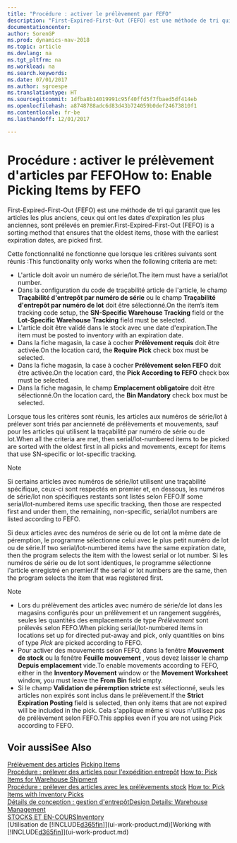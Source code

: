 ```yaml
---
title: "Procédure : activer le prélèvement par FEFO"
description: "First-Expired-First-Out (FEFO) est une méthode de tri qui garantit que les articles les plus anciens, ceux qui ont les dates d'expiration les plus anciennes, sont prélevés en premier."
documentationcenter: 
author: SorenGP
ms.prod: dynamics-nav-2018
ms.topic: article
ms.devlang: na
ms.tgt_pltfrm: na
ms.workload: na
ms.search.keywords: 
ms.date: 07/01/2017
ms.author: sgroespe
ms.translationtype: HT
ms.sourcegitcommit: 1dfba8b14019991c95f40ffd5f7fbaed5df414eb
ms.openlocfilehash: a8748788adc6d83d43b724059b0def24673810f1
ms.contentlocale: fr-be
ms.lasthandoff: 12/01/2017

---
```

# <a name="how-to-enable-picking-items-by-fefo"></a><span data-ttu-id="d1039-103">Procédure : activer le prélèvement d'articles par FEFO</span><span class="sxs-lookup"><span data-stu-id="d1039-103">How to: Enable Picking Items by FEFO</span></span>
<span data-ttu-id="d1039-104">First-Expired-First-Out (FEFO) est une méthode de tri qui garantit que les articles les plus anciens, ceux qui ont les dates d'expiration les plus anciennes, sont prélevés en premier.</span><span class="sxs-lookup"><span data-stu-id="d1039-104">First-Expired-First-Out (FEFO) is a sorting method that ensures that the oldest items, those with the earliest expiration dates, are picked first.</span></span>  

 <span data-ttu-id="d1039-105">Cette fonctionnalité ne fonctionne que lorsque les critères suivants sont réunis :</span><span class="sxs-lookup"><span data-stu-id="d1039-105">This functionality only works when the following criteria are met:</span></span>  

-   <span data-ttu-id="d1039-106">L'article doit avoir un numéro de série/lot.</span><span class="sxs-lookup"><span data-stu-id="d1039-106">The item must have a serial/lot number.</span></span>  
-   <span data-ttu-id="d1039-107">Dans la configuration du code de traçabilité article de l'article, le champ **Traçabilité d'entrepôt par numéro de série** ou le champ **Traçabilité d'entrepôt par numéro de lot** doit être sélectionné.</span><span class="sxs-lookup"><span data-stu-id="d1039-107">On the item’s item tracking code setup, the **SN-Specific Warehouse Tracking** field or the **Lot-Specific Warehouse Tracking** field must be selected.</span></span>  
-   <span data-ttu-id="d1039-108">L'article doit être validé dans le stock avec une date d'expiration.</span><span class="sxs-lookup"><span data-stu-id="d1039-108">The item must be posted to inventory with an expiration date.</span></span>  
-   <span data-ttu-id="d1039-109">Dans la fiche magasin, la case à cocher **Prélèvement requis** doit être activée.</span><span class="sxs-lookup"><span data-stu-id="d1039-109">On the location card, the **Require Pick** check box must be selected.</span></span>  
-   <span data-ttu-id="d1039-110">Dans la fiche magasin, la case à cocher **Prélèvement selon FEFO** doit être activée.</span><span class="sxs-lookup"><span data-stu-id="d1039-110">On the location card, the **Pick According to FEFO** check box must be selected.</span></span>  
-   <span data-ttu-id="d1039-111">Dans la fiche magasin, le champ **Emplacement obligatoire** doit être sélectionné.</span><span class="sxs-lookup"><span data-stu-id="d1039-111">On the location card, the **Bin Mandatory** check box must be selected.</span></span>  

 <span data-ttu-id="d1039-112">Lorsque tous les critères sont réunis, les articles aux numéros de série/lot à prélever sont triés par ancienneté de prélèvements et mouvements, sauf pour les articles qui utilisent la traçabilité par numéro de série ou de lot.</span><span class="sxs-lookup"><span data-stu-id="d1039-112">When all the criteria are met, then serial/lot-numbered items to be picked are sorted with the oldest first in all picks and movements, except for items that use SN-specific or lot-specific tracking.</span></span>  

> [!NOTE]  
>  <span data-ttu-id="d1039-113">Si certains articles avec numéros de série/lot utilisent une traçabilité spécifique, ceux-ci sont respectés en premier et, en dessous, les numéros de série/lot non spécifiques restants sont listés selon FEFO.</span><span class="sxs-lookup"><span data-stu-id="d1039-113">If some serial/lot-numbered items use specific tracking, then those are respected first and under them, the remaining, non-specific, serial/lot numbers are listed according to FEFO.</span></span>  

 <span data-ttu-id="d1039-114">Si deux articles avec des numéros de série ou de lot ont la même date de péremption, le programme sélectionne celui avec le plus petit numéro de lot ou de série.</span><span class="sxs-lookup"><span data-stu-id="d1039-114">If two serial/lot-numbered items have the same expiration date, then the program selects the item with the lowest serial or lot number.</span></span> <span data-ttu-id="d1039-115">Si les numéros de série ou de lot sont identiques, le programme sélectionne l'article enregistré en premier.</span><span class="sxs-lookup"><span data-stu-id="d1039-115">If the serial or lot numbers are the same, then the program selects the item that was registered first.</span></span>  

> [!NOTE]  
>  -   <span data-ttu-id="d1039-116">Lors du prélèvement des articles avec numéro de série/de lot dans les magasins configurés pour un prélèvement et un rangement suggérés, seules les quantités des emplacements de type *Prélèvement* sont prélevés selon FEFO.</span><span class="sxs-lookup"><span data-stu-id="d1039-116">When picking serial/lot-numbered items in locations set up for directed put-away and pick, only quantities on bins of type *Pick* are picked according to FEFO.</span></span>  
> -   <span data-ttu-id="d1039-117">Pour activer des mouvements selon FEFO, dans la fenêtre **Mouvement de stock** ou la fenêtre **Feuille mouvement** , vous devez laisser le champ **Depuis emplacement** vide.</span><span class="sxs-lookup"><span data-stu-id="d1039-117">To enable movements according to FEFO, either in the **Inventory Movement** window or the **Movement Worksheet** window, you must leave the **From Bin** field empty.</span></span>  
> -   <span data-ttu-id="d1039-118">Si le champ **Validation de péremption stricte** est sélectionné, seuls les articles non expirés sont inclus dans le prélèvement.</span><span class="sxs-lookup"><span data-stu-id="d1039-118">If the **Strict Expiration Posting** field is selected, then only items that are not expired will be included in the pick.</span></span> <span data-ttu-id="d1039-119">Cela s'applique même si vous n'utilisez pas de prélèvement selon FEFO.</span><span class="sxs-lookup"><span data-stu-id="d1039-119">This applies even if you are not using Pick according to FEFO.</span></span>  

## <a name="see-also"></a><span data-ttu-id="d1039-120">Voir aussi</span><span class="sxs-lookup"><span data-stu-id="d1039-120">See Also</span></span>  
<span data-ttu-id="d1039-121">[Prélèvement des articles](warehouse-pick-items.md) </span><span class="sxs-lookup"><span data-stu-id="d1039-121">[Picking Items](warehouse-pick-items.md) </span></span>  
<span data-ttu-id="d1039-122">[Procédure : prélever des articles pour l'expédition entrepôt](warehouse-how-to-pick-items-for-warehouse-shipment.md) </span><span class="sxs-lookup"><span data-stu-id="d1039-122">[How to: Pick Items for Warehouse Shipment](warehouse-how-to-pick-items-for-warehouse-shipment.md) </span></span>  
<span data-ttu-id="d1039-123">[Procédure : prélever des articles avec les prélèvements stock](warehouse-how-to-pick-items-with-inventory-picks.md) </span><span class="sxs-lookup"><span data-stu-id="d1039-123">[How to: Pick Items with Inventory Picks](warehouse-how-to-pick-items-with-inventory-picks.md) </span></span>  
[<span data-ttu-id="d1039-124">Détails de conception : gestion d'entrepôt</span><span class="sxs-lookup"><span data-stu-id="d1039-124">Design Details: Warehouse Management</span></span>](design-details-warehouse-management.md)  
[<span data-ttu-id="d1039-125">STOCKS ET EN-COURS</span><span class="sxs-lookup"><span data-stu-id="d1039-125">Inventory</span></span>](inventory-manage-inventory.md)  
<span data-ttu-id="d1039-126">[Utilisation de [!INCLUDE[d365fin](includes/d365fin_md.md)]](ui-work-product.md)</span><span class="sxs-lookup"><span data-stu-id="d1039-126">[Working with [!INCLUDE[d365fin](includes/d365fin_md.md)]](ui-work-product.md)</span></span>


